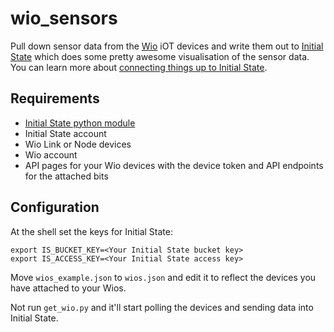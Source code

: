# wio_sensors

Pull down sensor data from the [Wio](http://iot.seeed.cc/) iOT devices and write them out to [Initial State](https://www.initialstate.com/)
which does some pretty awesome visualisation of the sensor data. You can learn more about
[connecting things up to Initial State](http://blog.initialstate.com/review-wio-link).

## Requirements

* [Initial State python module](http://support.initialstate.com/knowledgebase/articles/590085-how-to-stream-events-in-python)
* Initial State account
* Wio Link or Node devices
* Wio account
* API pages for your Wio devices with the device token and API endpoints for the attached bits

## Configuration


At the shell set the keys for Initial State:
```shell
export IS_BUCKET_KEY=<Your Initial State bucket key>
export IS_ACCESS_KEY=<Your Initial State access key>
```

Move `wios_example.json` to `wios.json` and edit it to reflect the devices you have attached to your Wios.

Not run `get_wio.py` and it'll start polling the devices and sending data into Initial State.